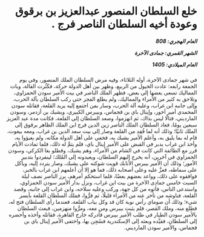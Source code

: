 <h1 dir="rtl">خلع السلطان المنصور عبدالعزيز بن برقوق وعودة أخيه السلطان الناصر فرج .</h1>

<h5 dir="rtl">العام الهجري:  808

الشهر القمري: جمادى الآخرة

العام الميلادي: 1405</h5>

<p dir="rtl">في شهر جمادى الآخرة، أوله الثلاثاء، وفيه مرض السلطان الملك المنصور، وفي يوم الجمعة رابعه: عادت الخيول من الربيع، وظهر بين أهل الدولة حركة، فكَثُرت القالة، وبات المماليك تسعى بعضها إلى بعض، فظهر الملك الناصر في بيت الأمير سودن الحمزاوي، وتلاحق به كثير من الأمراء والمماليك، ولم يطلع الفجر حتى ركب السلطان بآلة الحرب، وإلى جانبه ابن غراب، وعليه آلة الحرب، وسار بمن اجتمع إليه يريد القلعة، فقاتله سودن المحمدي أمير أخور، وإينال باي بن قجماس، وبيبرس الكبيري، ويشبك بن أزدمر، وسودن المارديني، قتالًا ليس بذاك، ثم انهزموا، وصعد السلطان إلى القلعة، فكانت مدة عبد العزيز سبعين يومًا، فعاد السلطان الملك الناصر زين الدين فرج ابن الملك الظاهر برقوق إلى الملك ثانيًا؛ وذلك أنه لما فُقِد من القلعة وصار إلى بيت سعد الدين بن غراب، ومعه بيغوت، قام له بما يليق به، وأعلم الأمير يشبك به، فخفي على أهل الدولة مكانه، ولم يعبؤوا به، وأخذ ابن غراب يدبر في القبض على الأمير إينال باي، فلم يتمَّ له ذلك، فلما تمادت الأيام قرر مع الطائفة التي كانت في الشام من الأمراء، وهم يشبك، وقطلو بغا الكركي، وسودن الحمزاوي في آخرين، أنه يخرج إليهم السلطان، ويعيدونه إلى المُلك؛ لينفردوا بتدبير الأمور؛ وذلك أن الأمير بيبرس الأتابك قويت شوكته على يشبك، وصار يتردد إليه، ويأكل على سماطه، فعزَّ عليه وعلى أصحابه ذلك، فما هو إلا أن أعلمهم ابن غراب بالخبر، فوافقوه على ذلك، وواعد بعضهم بعضًا، فلما استحكم أمرهم، برز الناصر نصف ليلة السبت خامس جمادى الآخرة من بيت ابن غراب، ونزل بدار الأمير سودن الحمزاوي، واستدعى الناس، فأتوه من كل جهة، وركب وعليه سلاحه، وابن غراب إلى جانبه، وقصد القلعة، فناوشه من تأخر عنه من الأمراء قليلًا، ثم فرُّوا، فملك السلطان القلعة بأيسر شيء؛ وذلك أن صوماي رأس نوبة كان قد وكل بباب القلعة، فعندما رأى السلطان فتح له، فطلع منه، وملك القصر، فلم يثبت بيبرس ومن معه، ومرُّوا منهزمين، فبعث السلطان بالأمير سودن الطيار في طلب الأمير بيبرس فأدركه خارج القاهرة، فقاتله وأخذه وأحضره إلى السلطان، فقيَّده وبعثه إلى الإسكندرية فسُجِن بها، واختفى الأمير إينال باي بن قجماس، والأمير سودن المارديني.</p></br>
